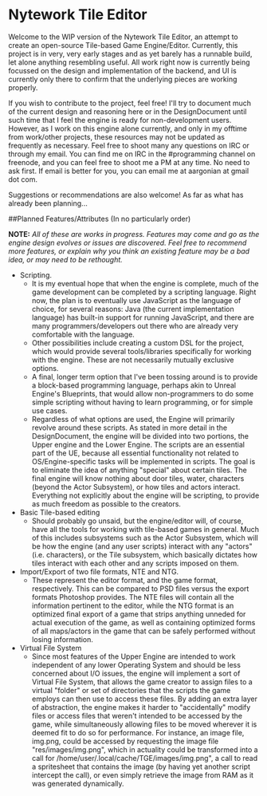 # Nytework Tile Editor

Welcome to the WIP version of the Nytework Tile Editor, an attempt to create an open-source Tile-based Game 
Engine/Editor. Currently, this project is in very, very early stages and as yet barely has a runnable build, let alone
anything resembling useful. All work right now is currently being focussed on the design and implementation of the 
backend, and UI is currently only there to confirm that the underlying pieces are working properly. 

If you wish to contribute to the project, feel free! I'll try to document much of the current design and reasoning here
or in the DesignDocument until such time that I feel the engine is ready for non-development users. However, as I work
on this engine alone currently, and only in my offtime from work/other projects, these resources may not be updated as 
frequently as necessary. Feel free to shoot many any questions on IRC or through my email. You can find me on IRC in the
\#programming channel on freenode, and you can feel free to shoot me a PM at any time. No need to ask first. If email is
better for you, you can email me at aargonian at gmail dot com.

Suggestions or recommendations are also welcome! As far as what has already been planning...

##Planned Features/Attributes (In no particularly order)

**NOTE:** *All of these are works in progress. Features may come and go as the engine design evolves or issues are 
discovered. Feel free to recommend more features, or explain why you think an existing feature may be a bad idea, or may
need to be rethought.*

* Scripting. 
    * It is my eventual hope that when the engine is complete, much of the game development can be completed by a 
    scripting language. Right now, the plan is to eventually use JavaScript as the language of choice, for several
    reasons: Java (the current implementation language) has built-in support for running JavaScript, and there are 
    many programmers/developers out there who are already very comfortable with the language.
    * Other possibilities include creating a custom DSL for the project, which would provide several tools/libraries
    specifically for working with the engine. These are not necessarily mutually exclusive options.
    * A final, longer term option that I've been tossing around is to provide a block-based programming language, 
    perhaps akin to Unreal Engine's Blueprints, that would allow non-programmers to do some simple scripting without
    having to learn programming, or for simple use cases.
    * Regardless of what options are used, the Engine will primarily revolve around these scripts. As stated in more 
    detail in the DesignDocument, the engine will be divided into two portions, the Upper engine and the Lower Engine. 
    The scripts are an essential part of the UE, because all essential functionality not related to OS/Engine-specific 
    tasks will be implemented in scripts. The goal is to eliminate the idea of anything "special" about certain tiles. 
    The final engine will know nothing about door tiles, water, characters (beyond the Actor Subsystem), or how tiles 
    and actors interact. Everything not explicitly about the engine will be scripting, to provide as much freedom as
    possible to the creators. 
* Basic Tile-based editing
    * Should probably go unsaid, but the engine/editor will, of course, have all the tools for working with tile-based 
    games in general. Much of this includes subsystems such as the Actor Subsystem, which will be how the engine (and 
    any user scripts) interact with any "actors" (i.e. characters), or the Tile subsystem, which basically dictates how
    tiles interact with each other and any scripts imposed on them.
* Import/Export of two file formats, NTE and NTG.
    * These represent the editor format, and the game format, respectively. This can be compared to PSD files versus the
    export formats Photoshop provides. The NTE files will contain all the information pertinent to the editor, while the
    NTG format is an optimized final export of a game that strips anything unneded for actual execution of the game, as 
    well as containing optimized forms of all maps/actors in the game that can 
be safely performed without losing information.
* Virtual File System 
    * Since most features of the Upper Engine are intended to work independent of any lower Operating System and should
    be less concerned about I/O issues, the engine will implement a sort of Virtual File System, that allows the game
    creator to assign files to a virtual "folder" or set of directories that the scripts the game employs can then 
    use to access these files. By adding an extra layer of abstraction, the engine makes it harder to "accidentally" 
    modify files or access files that weren't intended to be accessed by the game, while simultaneously allowing files
    to be moved wherever it is deemed fit to do so for performance. For instance, an image file, img.png, could be 
    accessed by requesting the image file "res/images/img.png", which in actuality could be transformed into a call
    for /home/user/.local/cache/TGE/images/img.png", a call to read a spritesheet that contains the image (by having yet
    another script intercept the call), or even simply retrieve the image from RAM as it was generated dynamically. 